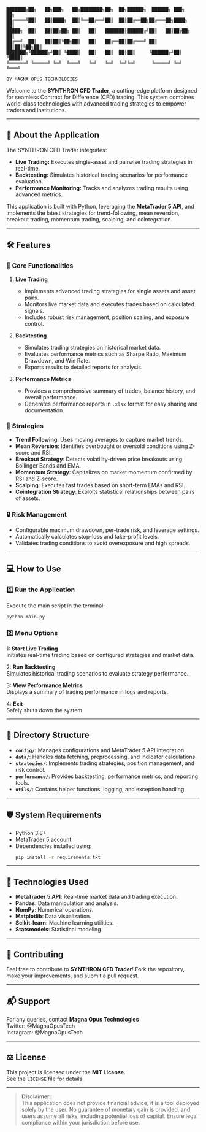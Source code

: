 ```
███████╗██╗   ██╗███╗   ██╗████████╗██╗  ██╗██████╗  ██████╗ ███╗   ██╗
██╔════╝██║   ██║████╗  ██║╚══██╔══╝██║  ██║██╔══██╗██╔═══██╗████╗  ██║
█████╗  ██║   ██║██╔██╗ ██║   ██║   ███████║██████╔╝██║   ██║██╔██╗ ██║
██╔══╝  ██║   ██║██║╚██╗██║   ██║   ██╔══██║██╔═══╝ ██║   ██║██║╚██╗██║
███████╗╚██████╔╝██║ ╚████║   ██║   ██║  ██║██║     ╚██████╔╝██║ ╚████║
╚══════╝ ╚═════╝ ╚═╝  ╚═══╝   ╚═╝   ╚═╝  ╚═╝╚═╝      ╚═════╝ ╚═╝  ╚═══╝

BY MAGNA OPUS TECHNOLOGIES
```

Welcome to the **SYNTHRON CFD Trader**, a cutting-edge platform designed for seamless Contract for Difference (CFD) trading. This system combines world-class technologies with advanced trading strategies to empower traders and institutions.

---

## 🚀 **About the Application**

The SYNTHRON CFD Trader integrates:
- **Live Trading:** Executes single-asset and pairwise trading strategies in real-time.
- **Backtesting:** Simulates historical trading scenarios for performance evaluation.
- **Performance Monitoring:** Tracks and analyzes trading results using advanced metrics.

This application is built with Python, leveraging the **MetaTrader 5 API**, and implements the latest strategies for trend-following, mean reversion, breakout trading, momentum trading, scalping, and cointegration.

---

## 🛠 **Features**

### 🎯 **Core Functionalities**
1. **Live Trading**
   - Implements advanced trading strategies for single assets and asset pairs.
   - Monitors live market data and executes trades based on calculated signals.
   - Includes robust risk management, position scaling, and exposure control.

2. **Backtesting**
   - Simulates trading strategies on historical market data.
   - Evaluates performance metrics such as Sharpe Ratio, Maximum Drawdown, and Win Rate.
   - Exports results to detailed reports for analysis.

3. **Performance Metrics**
   - Provides a comprehensive summary of trades, balance history, and overall performance.
   - Generates performance reports in `.xlsx` format for easy sharing and documentation.

### 🧠 **Strategies**
- **Trend Following**: Uses moving averages to capture market trends.
- **Mean Reversion**: Identifies overbought or oversold conditions using Z-score and RSI.
- **Breakout Strategy**: Detects volatility-driven price breakouts using Bollinger Bands and EMA.
- **Momentum Strategy**: Capitalizes on market momentum confirmed by RSI and Z-score.
- **Scalping**: Executes fast trades based on short-term EMAs and RSI.
- **Cointegration Strategy**: Exploits statistical relationships between pairs of assets.

### 🔒 **Risk Management**
- Configurable maximum drawdown, per-trade risk, and leverage settings.
- Automatically calculates stop-loss and take-profit levels.
- Validates trading conditions to avoid overexposure and high spreads.

---

## 💻 **How to Use**

### 1️⃣ **Run the Application**
Execute the main script in the terminal:
```bash
python main.py
```

### 2️⃣ **Menu Options**
1: **Start Live Trading**  
   Initiates real-time trading based on configured strategies and market data.  

2: **Run Backtesting**  
   Simulates historical trading scenarios to evaluate strategy performance.  

3: **View Performance Metrics**  
   Displays a summary of trading performance in logs and reports.  

4: **Exit**  
   Safely shuts down the system.  

---

## 📂 **Directory Structure**
- **`config/`**: Manages configurations and MetaTrader 5 API integration.  
- **`data/`**: Handles data fetching, preprocessing, and indicator calculations.  
- **`strategies/`**: Implements trading strategies, position management, and risk control.  
- **`performance/`**: Provides backtesting, performance metrics, and reporting tools.  
- **`utils/`**: Contains helper functions, logging, and exception handling.  

---

## 🛡 **System Requirements**
- Python 3.8+  
- MetaTrader 5 account  
- Dependencies installed using:
  ```bash
  pip install -r requirements.txt
  ```

---

## 🧩 **Technologies Used**
- **MetaTrader 5 API**: Real-time market data and trading execution.
- **Pandas**: Data manipulation and analysis.
- **NumPy**: Numerical operations.
- **Matplotlib**: Data visualization.
- **Scikit-learn**: Machine learning utilities.
- **Statsmodels**: Statistical modeling.

---

## 📖 **Contributing**
Feel free to contribute to **SYNTHRON CFD Trader**! Fork the repository, make your improvements, and submit a pull request.

---

## 📬 **Support**
For any queries, contact **Magna Opus Technologies**  
Twitter: @MagnaOpusTech  
Instagram: @MagnaOpusTech

---

## ⚖ **License**
This project is licensed under the **MIT License**.  
See the `LICENSE` file for details.

---

> **Disclaimer:**  
> This application does not provide financial advice; it is a tool deployed solely by the user. No guarantee of monetary gain is provided, and users assume all risks, including potential loss of capital. Ensure legal compliance within your jurisdiction before use.

